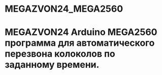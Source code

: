 # MEGAZVON24_MEGA2560

# MEGAZVON24  Arduino MEGA2560 программа для автоматического перезвона колоколов по заданному времени.